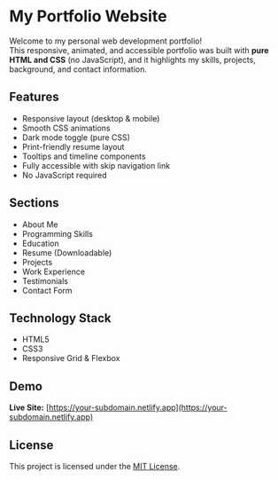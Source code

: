 # My Portfolio Website

Welcome to my personal web development portfolio!  
This responsive, animated, and accessible portfolio was built with **pure HTML and CSS** (no JavaScript), and it highlights my skills, projects, background, and contact information.

## Features

- Responsive layout (desktop & mobile)
- Smooth CSS animations
- Dark mode toggle (pure CSS)
- Print-friendly resume layout
- Tooltips and timeline components
- Fully accessible with skip navigation link
- No JavaScript required

## Sections

- About Me
- Programming Skills
- Education
- Resume (Downloadable)
- Projects
- Work Experience
- Testimonials
- Contact Form

## Technology Stack

- HTML5
- CSS3
- Responsive Grid & Flexbox

## Demo

**Live Site:** [https://your-subdomain.netlify.app](https://your-subdomain.netlify.app)

## License

This project is licensed under the [MIT License](LICENSE.md).
